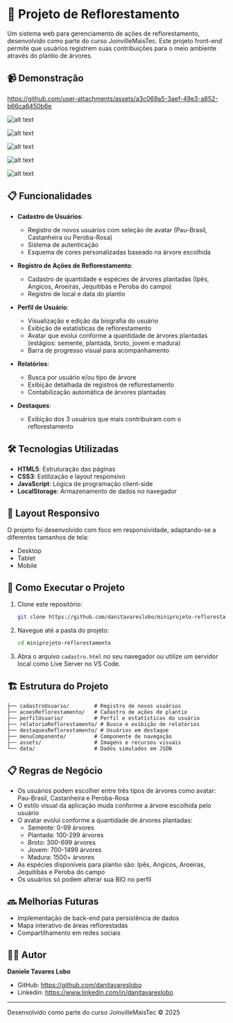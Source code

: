 # 🌳 Projeto de Reflorestamento

Um sistema web para gerenciamento de ações de reflorestamento, desenvolvido como parte do curso JoinvilleMaisTec. Este projeto front-end permite que usuários registrem suas contribuições para o meio ambiente através do plantio de árvores.

## 📹 Demonstração

https://github.com/user-attachments/assets/a3c069a5-3aef-49e3-a852-b66ca6450b6e

![alt text](image.png)

![alt text](image-1.png)

![alt text](image-2.png)

![alt text](image-3.png)

![alt text](image-4.png)

## 📋 Funcionalidades

- **Cadastro de Usuários**:
  - Registro de novos usuários com seleção de avatar (Pau-Brasil, Castanheira ou Peroba-Rosa)
  - Sistema de autenticação
  - Esquema de cores personalizadas baseado na árvore escolhida

- **Registro de Ações de Reflorestamento**:
  - Cadastro de quantidade e espécies de árvores plantadas (Ipês, Angicos, Aroeiras, Jequitibás e Peroba do campo)
  - Registro de local e data do plantio

- **Perfil de Usuário**:
  - Visualização e edição da biografia do usuário
  - Exibição de estatísticas de reflorestamento
  - Avatar que evolui conforme a quantidade de árvores plantadas (estágios: semente, plantada, broto, jovem e madura)
  - Barra de progresso visual para acompanhamento

- **Relatórios**:
  - Busca por usuário e/ou tipo de árvore
  - Exibição detalhada de registros de reflorestamento
  - Contabilização automática de árvores plantadas

- **Destaques**:
  - Exibição dos 3 usuários que mais contribuíram com o reflorestamento

## 🛠️ Tecnologias Utilizadas

- **HTML5**: Estruturação das páginas
- **CSS3**: Estilização e layout responsivo
- **JavaScript**: Lógica de programação client-side
- **LocalStorage**: Armazenamento de dados no navegador

## 📱 Layout Responsivo

O projeto foi desenvolvido com foco em responsividade, adaptando-se a diferentes tamanhos de tela:

- Desktop
- Tablet
- Mobile

## 🚀 Como Executar o Projeto

1. Clone este repositório:
   ```bash
   git clone https://github.com/danitavareslobo/miniprojeto-reflorestamento.git
   ```

2. Navegue até a pasta do projeto:
   ```bash
   cd miniprojeto-reflorestamento
   ```

3. Abra o arquivo `cadastro.html` no seu navegador ou utilize um servidor local como Live Server no VS Code.

## 🏗️ Estrutura do Projeto

```
├── cadastroUsuario/        # Registro de novos usuários
├── acoesReflorestamento/   # Cadastro de ações de plantio
├── perfilUsuario/          # Perfil e estatísticas do usuário
├── relatorioReflorestamento/ # Busca e exibição de relatórios
├── destaquesReflorestamento/ # Usuários em destaque
├── menuComponente/         # Componente de navegação
├── assets/                 # Imagens e recursos visuais
└── data/                   # Dados simulados em JSON
```

## 📋 Regras de Negócio

- Os usuários podem escolher entre três tipos de árvores como avatar: Pau-Brasil, Castanheira e Peroba-Rosa
- O estilo visual da aplicação muda conforme a árvore escolhida pelo usuário
- O avatar evolui conforme a quantidade de árvores plantadas:
  - Semente: 0-99 árvores
  - Plantada: 100-299 árvores
  - Broto: 300-699 árvores
  - Jovem: 700-1499 árvores
  - Madura: 1500+ árvores
- As espécies disponíveis para plantio são: Ipês, Angicos, Aroeiras, Jequitibás e Peroba do campo
- Os usuários só podem alterar sua BIO no perfil

## 🔜 Melhorias Futuras

- Implementação de back-end para persistência de dados
- Mapa interativo de áreas reflorestadas
- Compartilhamento em redes sociais

## 👩‍💻 Autor

**Daniele Tavares Lobo**
- GitHub: https://github.com/danitavareslobo 
- Linkedin: https://www.linkedin.com/in/danitavareslobo


---

Desenvolvido como parte do curso JoinvilleMaisTec © 2025